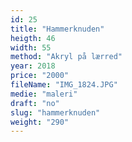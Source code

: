 ```yaml
---
id: 25
title: "Hammerknuden"
heigth: 46
width: 55
method: "Akryl på lærred"
year: 2018
price: "2000"
fileName: "IMG_1824.JPG"
medie: "maleri"
draft: "no"
slug: "hammerknuden"
weight: "290"
---
```

